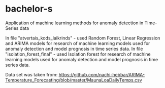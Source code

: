 # bachelor-s
Application of machine learning methods for anomaly detection in Time-Series data

In file "atvertais_kods_laikrinds" - used Random Forest, Linear Regression and ARIMA models for research of machine learning models used for anomaly detection and model prognosis in time series data.
In file "isolation_forest_final" - used Isolation forest for research of machine learning models used for anomaly detection and model prognosis in time series data.

Data set was taken from:  https://github.com/nachi-hebbar/ARIMA-Temperature_Forecasting/blob/master/MaunaLoaDailyTemps.csv

